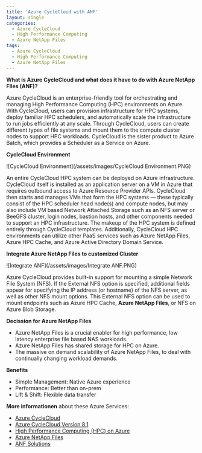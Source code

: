 ```yaml
---
title: 'Azure CycleCloud with ANF'
layout: single
categories:
  - Azure CycleCloud
  - High Performance Computing
  - Azure NetApp Files
tags:
  - Azure CycleCloud
  - High Performance Computing
  - Azure NetApp Files
---
```


**What is Azure CycleCloud and what does it have to do with Azure NetApp FIles (ANF)?**

Azure CycleCloud is an enterprise-friendly tool for orchestrating and managing High Performance Computing (HPC) environments on Azure. With CycleCloud, users can provision infrastructure for HPC systems, deploy familiar HPC schedulers, and automatically scale the infrastructure to run jobs efficiently at any scale. Through CycleCloud, users can create different types of file systems and mount them to the compute cluster nodes to support HPC workloads.
CycleCloud is the sister product to Azure Batch, which provides a Scheduler as a Service on Azure.


**CycleCloud Environment**

![CycleCloud Environment](/assets/images/CycleCloud Environment.PNG)

An entire CycleCloud HPC system can be deployed on Azure infrastructure. CycleCloud itself is installed as an application server on a VM in Azure that requires outbound access to Azure Resource Provider APIs. 
CycleCloud then starts and manages VMs that form the HPC systems — these typically consist of the HPC scheduler head node(s) and compute nodes, but may also include VM based Network Attached Storage such as
an NFS server or BeeGFS cluster, login nodes, bastion hosts, and other components needed to support an HPC infrastructure. The makeup of the HPC system is defined entirely through CycleCloud templates.
Additionally, CycleCloud HPC environments can utilize other PaaS services such as Azure NetApp Files, Azure HPC Cache, and Azure Active Directory Domain Service.


**Integrate Azure NetApp Files to customized Cluster**

![Integrate ANF](/assets/images/Integrate ANF.PNG)

Azure CycleCloud provides built-in support for mounting a simple Network File System (NFS).
If the External NFS option is specified, additional fields appear for specifying the IP address (or hostname) of the NFS server, as well as other NFS mount options.
This External NFS option can be used to mount endpoints such as Azure HPC Cache, **Azure NetApp Files**, or NFS on Azure Blob Storage.


**Decission for Azure NetApp Files**
- Azure NetApp Files is a crucial enabler for high performance, low latency enterprise file based NAS workloads.
- Azure NetApp Files has shared storage for HPC on Azure.
- The massive on demand scalability of Azure NetApp Files, to deal with continually changing workload demands.

**Benefits**
- Simple Management: Native Azure experience
- Performance: Better than on-prem
- Lift & Shift: Flexible data transfer


**More informationen** about these Azure Services:

- [Azure CycleCloud](https://docs.microsoft.com/de-de/azure/cyclecloud/?view=cyclecloud-8)
- [Azure CycleCloud Version 8.1](https://techcommunity.microsoft.com/t5/azure-compute/azure-cyclecloud-8-1-is-now-available/ba-p/1898011)
- [High Performance Computing (HPC) on Azure](https://docs.microsoft.com/en-us/azure/architecture/topics/high-performance-computing)
- [Azure NetApp Files](https://docs.microsoft.com/en-us/azure/azure-netapp-files/azure-netapp-files-introduction)
- [ANF Solutions](https://docs.microsoft.com/en-us/azure/azure-netapp-files/azure-netapp-files-solution-architectures)
